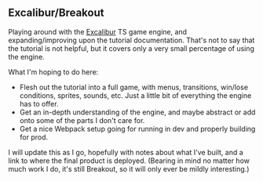 ## Excalibur/Breakout

Playing around with the [Excalibur](https://excaliburjs.com/) TS game engine, and expanding/improving upon the tutorial documentation. That's not to say that the tutorial is not helpful, but it covers only a very small percentage of using the engine.

What I'm hoping to do here:

- Flesh out the tutorial into a full game, with menus, transitions, win/lose conditions, sprites, sounds, etc. Just a little bit of everything the engine has to offer.
- Get an in-depth understanding of the engine, and maybe abstract or add onto some of the parts I don't care for.
- Get a nice Webpack setup going for running in dev and properly building for prod.

I will update this as I go, hopefully with notes about what I've built, and a link to where the final product is deployed. (Bearing in mind no matter how much work I do, it's still Breakout, so it will only ever be mildly interesting.)
